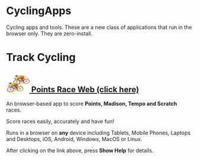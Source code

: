 # CyclingApps
Cycling apps and tools.  These are a new class of applications that run in the browser only.  They are zero-install.

# Track Cycling

## [![PointsRaceWebIcon](images/graphic.png) Points Race Web (click here)](https://raw.githack.com/esitarski/CyclingApps/main/points_race_web.html)

An browser-based app to score __Points, Madison, Tempo and Scratch__ races.

Score races easily, accurately and have fun!

Runs in a browser on __any__ device including Tablets, Mobile Phones, Laptops and Desktops, iOS, Android, Windows, MacOS or Linux.

After clicking on the link above, press __Show Help__ for details.
